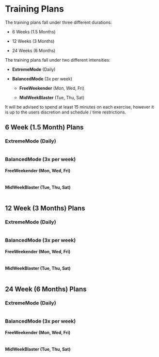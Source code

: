 # Training Plans

The training plans fall under three different durations:

- 6 Weeks (1.5 Months)

- 12 Weeks (3 Months)

- 24 Weeks (6 Months)

The training plans fall under two different intensities:

- **ExtremeMode** (Daily)

- **BalancedMode** (3x per week)
  
  - **FreeWeekender** (Mon, Wed, Fri)
  
  - **MidWeekBlaster** (Tue, Thu, Sat)

It will be advised to spend at least 15 minutes on each exercise, however it is up to the users discretion and schedule / time restrictions.

## 6 Week (1.5 Month) Plans

### ExtremeMode (Daily)

<img title="" src="images/6W_Daily.png" alt="">

### BalancedMode (3x per week)

#### FreeWeekender (Mon, Wed, Fri)

<img title="" src="images/6W_MonWedFri.png" alt="">

#### MidWeekBlaster (Tue, Thu, Sat)

<img title="" src="images/6W_TuesThursSat.png" alt="">

## 12 Week (3 Months) Plans

### ExtremeMode (Daily)

<img title="" src="images/12W_Daily.png" alt="">

### BalancedMode (3x per week)

#### FreeWeekender (Mon, Wed, Fri)

<img title="" src="images/12W_MonWedFri.png" alt="">

#### MidWeekBlaster (Tue, Thu, Sat)

<img title="" src="images/12W_TuesThursSat.png" alt="">

## 24 Week (6 Months) Plans

### ExtremeMode (Daily)

<img title="" src="images/6M_Daily.png" alt="">

### BalancedMode (3x per week)

#### FreeWeekender (Mon, Wed, Fri)

<img title="" src="images/6M_MonWedFri.png" alt="">

#### MidWeekBlaster (Tue, Thu, Sat)

<img title="" src="images/6M_TuesThursSat.png" alt="">
